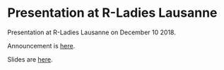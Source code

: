 # Presentation at R-Ladies Lausanne

Presentation at R-Ladies Lausanne on December 10 2018.

Announcement is [here](https://www.meetup.com/rladies-lausanne/events/256147656/).

Slides are [here](https://sinarueeger.github.io/20181210-rladies-lausanne/#1).
